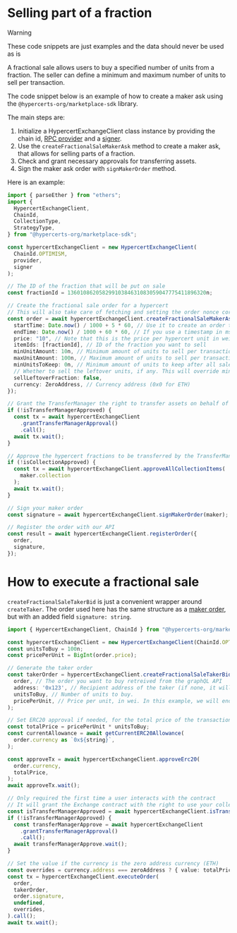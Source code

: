 # Selling part of a fraction

> [!WARNING]
>
> These code snippets are just examples and the data should never be used as is

A fractional sale allows users to buy a specified number of units from a fraction. The seller can define a minimum and maximum number of units to sell per transaction.

The code snippet below is an example of how to create a maker ask using the `@hypercerts-org/marketplace-sdk` library.

The main steps are:

1. Initialize a HypercertExchangeClient class instance by providing the chain id, [RPC provider](https://docs.ethers.io/v6/api/providers/) and a [signer](https://docs.ethers.org/v6/api/providers/#Signer).
2. Use the `createFractionalSaleMakerAsk` method to create a maker ask, that allows for selling parts of a fraction.
3. Check and grant necessary approvals for transferring assets.
4. Sign the maker ask order with `signMakerOrder` method.

Here is an example:

```ts
import { parseEther } from "ethers";
import {
  HypercertExchangeClient,
  ChainId,
  CollectionType,
  StrategyType,
} from "@hypercerts-org/marketplace-sdk";

const hypercertExchangeClient = new HypercertExchangeClient(
  ChainId.OPTIMISM,
  provider,
  signer
);

// The ID of the fraction that will be put on sale
const fractionId = 13601086205829910384631083059047775411896320n;

// Create the fractional sale order for a hypercert
// This will also take care of fetching and setting the order nonce correctly
const order = await hypercertExchangeClient.createFractionalSaleMakerAsk({
  startTime: Date.now() / 1000 + 5 * 60, // Use it to create an order that will be valid 5 minutes from now (Optional, Default to now)
  endTime: Date.now() / 1000 + 60 * 60, // If you use a timestamp in ms, the function will revert (this order will be valid for one hour)
  price: "10", // Note that this is the price per hypercert unit in wei
  itemIds: [fractionId], // ID of the fraction you want to sell
  minUnitAmount: 10n, // Minimum amount of units to sell per transaction
  maxUnitAmount: 100n, // Maximum amount of units to sell per transaction
  minUnitsToKeep: 0n, // Minimum amount of units to keep after all sales
  // Whether to sell the leftover units, if any. This will override minUnitsAmount on the last sale if there are leftover units in the fraction. For example, if you sell a fraction with 3 units, and the minunitAmount is 2, the last sale will be for 1 unit.
  sellLeftoverFraction: false,
  currency: ZeroAddress, // Currency address (0x0 for ETH)
});

// Grant the TransferManager the right to transfer assets on behalf of the Hypercert Exchange Protocol
if (!isTransferManagerApproved) {
  const tx = await hypercertExchangeClient
    .grantTransferManagerApproval()
    .call();
  await tx.wait();
}

// Approve the hypercert fractions to be transferred by the TransferManager
if (!isCollectionApproved) {
  const tx = await hypercertExchangeClient.approveAllCollectionItems(
    maker.collection
  );
  await tx.wait();
}

// Sign your maker order
const signature = await hypercertExchangeClient.signMakerOrder(maker);

// Register the order with our API
const result = await hypercertExchangeClient.registerOrder({
  order,
  signature,
});
```

# How to execute a fractional sale

`createFractionalSaleTakerBid` is just a convenient wrapper around `createTaker`. The order used here has the same structure as a [maker order](../src/types.ts#L116), but with an added field `signature: string`.

```ts
import { HypercertExchangeClient, ChainId } from "@hypercerts-org/marketplace-sdk";

const hypercertExchangeClient = new HypercertExchangeClient(ChainId.OPTIMISM, provider, signer);
const unitsToBuy = 100n;
const pricePerUnit = BigInt(order.price);

// Generate the taker order
const takerOrder = hypercertExchangeClient.createFractionalSaleTakerBid(
  order, // The order you want to buy retreived from the graphQL API
  address: '0x123', // Recipient address of the taker (if none, it will use the sender)
  unitsToBuy, // Number of units to buy.
  pricePerUnit, // Price per unit, in wei. In this example, we will end up with a total price of 1000 wei.
);

// Set ERC20 approval if needed, for the total price of the transaction
const totalPrice = pricePerUnit * unitsToBuy;
const currentAllowance = await getCurrentERC20Allowance(
  order.currency as `0x${string}`,
);

const approveTx = await hypercertExchangeClient.approveErc20(
  order.currency,
  totalPrice,
);
await approveTx.wait();

// Only required the first time a user interacts with the contract
// It will grant the Exchange contract with the right to use your collections approvals done on the transfer manager.
const isTransferManagerApproved = await hypercertExchangeClient.isTransferManagerApproved();
if (!isTransferManagerApproved) {
  const transferManagerApprove = await hypercertExchangeClient
    .grantTransferManagerApproval()
    .call();
  await transferManagerApprove.wait();
}

// Set the value if the currency is the zero address currency (ETH)
const overrides = currency.address === zeroAddress ? { value: totalPrice } : undefined;
const tx = hypercertExchangeClient.executeOrder(
  order,
  takerOrder,
  order.signature,
  undefined,
  overrides,
).call();
await tx.wait();
```
